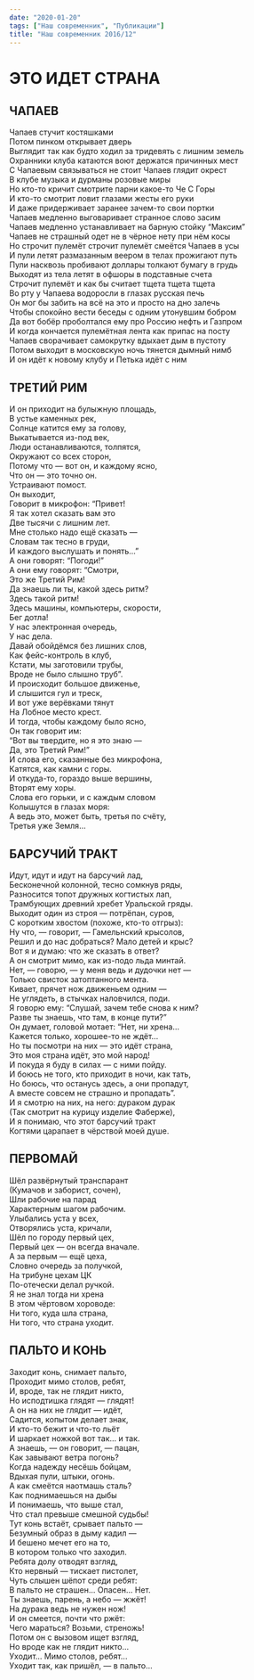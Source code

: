 ```yaml
---
date: "2020-01-20"
tags: ["Наш современник", "Публикации"]
title: "Наш современник 2016/12"
---
```

# ЭТО ИДЕТ СТРАНА

## ЧАПАЕВ

Чапаев стучит костяшками<br>
Потом пинком открывает дверь<br>
Выглядит так как будто ходил за тридевять с лишним земель<br>
Охранники клуба катаются воют держатся причинных мест<br>
С Чапаевым связываться не стоит Чапаев глядит окрест<br>
В клубе музыка и дурманы розовые миры<br>
Но кто-то кричит смотрите парни какое-то Че С Горы<br>
И кто-то смотрит ловит глазами жесты его руки<br>
И даже придерживает заранее зачем-то свои портки<br>
Чапаев медленно выговаривает странное слово засим<br>
Чапаев медленно устанавливает на барную стойку “Максим”<br>
Чапаев не страшный одет не в чёрное нету при нём косы<br>
Но строчит пулемёт строчит пулемёт смеётся Чапаев в усы<br>
И пули летят размазанным веером в телах прожигают путь<br>
Пули насквозь пробивают доллары толкают бумагу в грудь<br>
Выходят из тела летят в офшоры в подставные счета<br>
Строчит пулемёт и как бы считает тщета тщета тщета<br>
Во рту у Чапаева водоросли в глазах русская печь<br>
Он мог бы забить на всё на это и просто на дно залечь<br>
Чтобы спокойно вести беседы с одним утонувшим бобром<br>
Да вот бобёр проболтался ему про Россию нефть и Газпром<br>
И когда кончается пулемётная лента как припас на посту<br>
Чапаев сворачивает самокрутку вдыхает дым в пустоту<br>
Потом выходит в московскую ночь тянется дымный нимб<br>
И он идёт к новому клубу и Петька идёт с ним<br>


## ТРЕТИЙ РИМ

И он приходит на булыжную площадь,<br>
В устье каменных рек,<br>
Солнце катится ему за голову,<br>
Выкатывается из-под век,<br>
Люди останавливаются, толпятся,<br>
Окружают со всех сторон,<br>
Потому что — вот он, и каждому ясно,<br>
Что он — это точно он.<br>
Устраивают помост.<br>
Он выходит,<br>
Говорит в микрофон: “Привет!<br>
Я так хотел сказать вам это<br>
Две тысячи с лишним лет.<br>
Мне столько надо ещё сказать —<br>
Словам так тесно в груди,<br>
И каждого выслушать и понять...”<br>
А они говорят: “Погоди!”<br>
А они ему говорят: “Смотри,<br>
Это же Третий Рим!<br>
Да знаешь ли ты, какой здесь ритм?<br>
Здесь такой ритм!<br>
Здесь машины, компьютеры, скорости,<br>
Бег дотла!<br>
У нас электронная очередь,<br>
У нас дела.<br>
Давай обойдёмся без лишних слов,<br>
Как фейс-контроль в клуб,<br>
Кстати, мы заготовили трубы,<br>
Вроде не было слышно труб”.<br>
И происходит большое движенье,<br>
И слышится гул и треск,<br>
И вот уже верёвками тянут<br>
На Лобное место крест.<br>
И тогда, чтобы каждому было ясно,<br>
Он так говорит им:<br>
“Вот вы твердите, но я это знаю —<br>
Да, это Третий Рим!”<br>
И слова его, сказанные без микрофона,<br>
Катятся, как камни с горы.<br>
И откуда-то, гораздо выше вершины,<br>
Вторят ему хоры.<br>
Слова его горьки, и с каждым словом<br>
Колышутся в глазах моря:<br>
А ведь это, может быть, третья по счёту,<br>
Третья уже Земля...<br>


## БАРСУЧИЙ ТРАКТ

Идут, идут и идут на барсучий лад,<br>
Бесконечной колонной, тесно сомкнув ряды,<br>
Разносится топот дружных когтистых лап,<br>
Трамбующих древний хребет Уральской гряды.<br>
Выходит один из строя — потрёпан, суров,<br>
С коротким хвостом (похоже, кто-то отгрыз):<br>
Ну что, — говорит, — Гамельнский крысолов,<br>
Решил и до нас добраться? Мало детей и крыс?<br>
Вот я и думаю: что же сказать в ответ?<br>
А он смотрит мимо, как из-подо льда минтай.<br>
Нет, — говорю, — у меня ведь и дудочки нет —<br>
Только свисток затоптанного мента.<br>
Кивает, прячет нож движеньем одним —<br>
Не углядеть, в стычках наловчился, поди.<br>
Я говорю ему: “Слушай, зачем тебе снова к ним?<br>
Разве ты знаешь, что там, в конце пути?”<br>
Он думает, головой мотает: “Нет, ни хрена...<br>
Кажется только, хорошее-то не ждёт...<br>
Но ты посмотри на них — это идёт страна,<br>
Это моя страна идёт, это мой народ!<br>
И покуда я буду в силах — с ними пойду.<br>
И боюсь не того, кто приходит в ночи, как тать,<br>
Но боюсь, что останусь здесь, а они пропадут,<br>
А вместе совсем не страшно и пропадать”.<br>
И я смотрю на них, на него: дураком дурак<br>
(Так смотрит на курицу изделие Фаберже),<br>
И я понимаю, что этот барсучий тракт<br>
Когтями царапает в чёрствой моей душе.<br>


## ПЕРВОМАЙ

Шёл развёрнутый транспарант<br>
(Кумачов и заборист, сочен),<br>
Шли рабочие на парад<br>
Характерным шагом рабочим.<br>
Улыбались уста у всех,<br>
Отворялись уста, кричали,<br>
Шёл по городу первый цех,<br>
Первый цех — он всегда вначале.<br>
А за первым — ещё цеха,<br>
Словно очередь за получкой,<br>
На трибуне цехам ЦК<br>
По-отечески делал ручкой.<br>
Я не знал тогда ни хрена<br>
В этом чёртовом хороводе:<br>
Ни того, куда шла страна,<br>
Ни того, что страна уходит.<br>


## ПАЛЬТО И КОНЬ

Заходит конь, снимает пальто,<br>
Проходит мимо столов, ребят,<br>
И, вроде, так не глядит никто,<br>
Но исподтишка глядят — глядят!<br>
А он на них не глядит — идёт,<br>
Садится, копытом делает знак,<br>
И кто-то бежит и что-то льёт<br>
И шаркает ножкой вот так... и так.<br>
А знаешь, — он говорит, — пацан,<br>
Как завывают ветра погонь?<br>
Когда надежду несёшь бойцам,<br>
Вдыхая пули, штыки, огонь.<br>
А как смеётся наотмашь сталь?<br>
Как поднимаешься на дыбы<br>
И понимаешь, что выше стал,<br>
Что стал превыше смешной судьбы!<br>
Тут конь встаёт, срывает пальто —<br>
Безумный образ в дыму кадил —<br>
И бешено мечет его на то,<br>
В котором только что заходил.<br>
Ребята долу отводят взгляд,<br>
Кто нервный — тискает пистолет,<br>
Чуть слышен шёпот среди ребят:<br>
В пальто не страшен... Опасен... Нет.<br>
Ты знаешь, парень, а небо — жжёт!<br>
На дурака ведь не нужен нож!<br>
И он смеется, почти что ржёт:<br>
Чего мараться? Возьми, стреножь!<br>
Потом он с вызовом ищет взгляд,<br>
Но вроде как не глядит никто...<br>
Уходит... Мимо столов, ребят...<br>
Уходит так, как пришёл, — в пальто...<br>